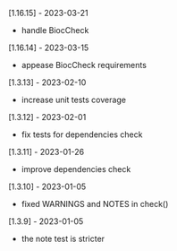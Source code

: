 [1.16.15] - 2023-03-21
- handle BiocCheck

[1.16.14] - 2023-03-15
- appease BiocCheck requirements 

[1.3.13] - 2023-02-10
- increase unit tests coverage

[1.3.12] - 2023-02-01
- fix tests for dependencies check

[1.3.11] - 2023-01-26
- improve dependencies check

[1.3.10] - 2023-01-05
- fixed WARNINGS and NOTES in check()

[1.3.9] - 2023-01-05
- the note test is stricter

